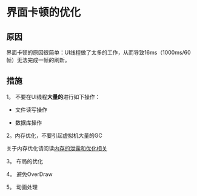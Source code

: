 # **界面卡顿的优化**

## 原因
界面卡顿的原因很简单：UI线程做了太多的工作，从而导致16ms（1000ms/60帧）无法完成一帧的刷新。

## 措施

1。 不要在UI线程**大量的**进行如下操作：

* 文件读写操作

* 数据库操作

2。内存优化，不要引起虚拟机大量的GC   

关于内存优化请阅读[内存的泄露和优化相关](内存的泄露和优化相关.md)

3。 布局的优化  


4。 避免OverDraw  



5。 动画处理    

